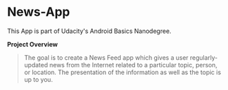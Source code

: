 # News-App

This App is part of Udacity's Android Basics Nanodegree.

**Project Overview**

> The goal is to create a News Feed app which gives a user regularly-updated news from the Internet related to a particular topic, person, or location. The presentation of the information as well as the topic is up to you.